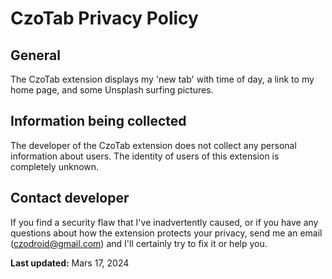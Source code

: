 # CzoTab Privacy Policy

## General

The CzoTab extension displays my 'new tab' with time of day, a link to
my home page, and some Unsplash surfing pictures.

## Information being collected

The developer of the CzoTab extension does not collect any personal
information about users. The identity of users of this extension is
completely unknown.

## Contact developer

If you find a security flaw that I've inadvertently caused, or if you
have any questions about how the extension protects your privacy, send
me an email (czodroid@gmail.com) and I'll certainly try to fix it or
help you.

__Last updated:__ Mars 17, 2024
